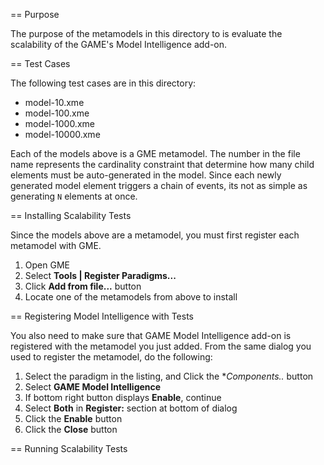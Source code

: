 
== Purpose

The purpose of the metamodels in this directory to is evaluate the
scalability of the GAME's Model Intelligence add-on.

== Test Cases

The following test cases are in this directory:

* model-10.xme
* model-100.xme
* model-1000.xme
* model-10000.xme

Each of the models above is a GME metamodel. The number in the file
name represents the cardinality constraint that determine how many 
child elements must be auto-generated in the model. Since each newly
generated model element triggers a chain of events, its not as simple
as generating ```N``` elements at once.

== Installing Scalability Tests

Since the models above are a metamodel, you must first register each
metamodel with GME.

1. Open GME
2. Select **Tools | Register Paradigms...**
3. Click **Add from file...** button
4. Locate one of the metamodels from above to install

== Registering Model Intelligence with Tests

You also need to make sure that GAME Model Intelligence add-on is 
registered with the metamodel you just added. From the same dialog
you used to register the metamodel, do the following:

1. Select the paradigm in the listing, and Click the **Components..* button
2. Select **GAME Model Intelligence**
3. If bottom right button displays **Enable**, continue
4. Select **Both** in **Register:** section at bottom of dialog
5. Click the **Enable** button
6. Click the **Close** button 

== Running Scalability Tests


